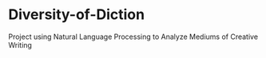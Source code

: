 # Diversity-of-Diction
Project using Natural Language Processing to Analyze Mediums of Creative Writing
